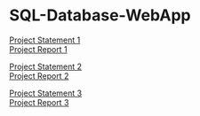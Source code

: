 # SQL-Database-WebApp
[Project Statement 1](e1/enunciado1.pdf)\
[Project Report 1](e1/entrega-bd-01-44-pdf)

[Project Statement 2](e2/enunciado2.pdf)\
[Project Report 2](report.pdf)

[Project Statement 3](e3/enunciado3.pdf)\
[Project Report 3](e3/44-relatorio.pdf)
